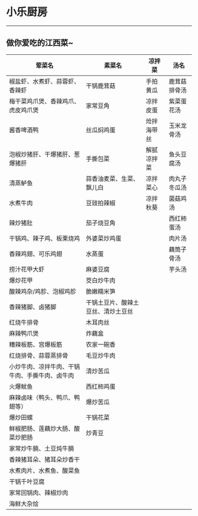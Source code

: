 # 小乐厨房
---
做你爱吃的江西菜~
---
| 荤菜名 | 素菜名 | 凉拌菜 | 汤名 |
| --- | --- | --- | --- |
| 椒盐虾、水煮虾、蒜蓉虾、香辣虾 | 干锅鹿茸菇 | 手拍黄瓜 | 鹿茸菇排骨汤 |
| 梅干菜鸡爪煲、香辣鸡爪、虎皮鸡爪煲 | 家常豆角 | 凉拌皮蛋 | 紫菜蛋花汤 |
| 酱香啤酒鸭 | 丝瓜焖鸡蛋 | 炝拌海带丝 | 玉米龙骨汤 |
| 泡椒炒猪肝、干爆猪肝、葱爆猪肝 | 手撕包菜 | 解腻凉拌菜 | 鱼头豆腐汤 |
| 清蒸鲈鱼 | 蒜香油麦菜、生菜、飘儿白 | 凉拌菜心 | 肉丸子冬瓜汤 |
| 水煮牛肉 | 豆豉拍辣椒 | 凉拌秋葵 | 菌菇鸡汤 |
| 辣炒猪肚 | 茄子烧豆角 |  | 西红柿蛋汤 |
| 干锅鸡、辣子鸡、板栗烧鸡 | 外婆菜炒鸡蛋 |  | 肉片汤 |
| 香辣鸡翅、可乐鸡翅 | 水蒸蛋 |  | 藕筒子骨汤 |
| 捞汁花甲大虾 | 麻婆豆腐 |  | 芋头汤 |
| 爆炒花甲 | 茭白炒牛肉 |  |  |
| 酸辣鸡杂/鸡胗、泡椒鸡胗 | 脆嫩糯米笋 |  |  |
| 香辣猪脚、卤猪脚 | 干锅土豆片、酸辣土豆丝、清炒土豆丝 |  |  |
| 红烧牛排骨 | 木耳肉丝 |  |  |
| 麻辣鸭爪煲 | 炸藕盒 |  |  |
| 糟辣板筋、宫爆板筋 | 农家一碗香 |  |  |
| 红烧排骨、蒜蓉蒸排骨 | 毛豆炒牛肉 |  |  |
| 小炒牛肉、凉拌牛肉、干锅牛肉、手撕牛肉、卤牛肉 | 清炒苦瓜 |  |  |
| 火爆鱿鱼 | 西红柿鸡蛋 |  |  |
| 麻辣卤味（鸭头、鸭爪、鸭翅等） | 爆炒苦瓜 |  |  |
| 爆炒田螺 | 干锅花菜 |  |  |
| 鲜椒肥肠、莲藕炒大肠、酸菜炒肥肠 | 炒青豆 |  |  |
| 家常炒牛腩、土豆炖牛腩 |  |  |  |
| 香辣猪耳朵、猪耳朵炒香干 |  |  |  |
| 水煮肉片、水煮鱼、酸菜鱼 |  |  |  |
| 干锅千叶豆腐 |  |  |  |
| 家常回锅肉、辣椒炒肉 |  |  |  |
| 海鲜大杂烩 |  |  |  |
